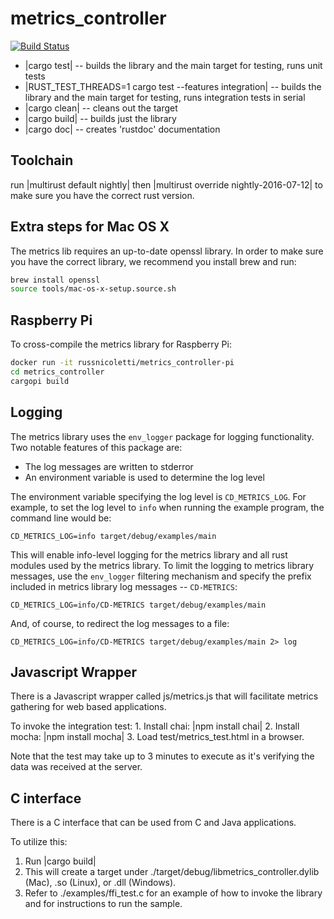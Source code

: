 # metrics_controller

[![Build Status](https://travis-ci.org/tamarahills/metrics_controller.svg?branch=master)](https://travis-ci.org/tamarahills/metrics_controller)

* |cargo test| -- builds the library and the main target for testing, runs unit tests
* |RUST_TEST_THREADS=1 cargo test --features integration| -- builds the library and the main target for testing, runs integration tests in serial
* |cargo clean| -- cleans out the target
* |cargo build| -- builds just the library
* |cargo doc| -- creates 'rustdoc' documentation

## Toolchain
 run |multirust default nightly| then |multirust override nightly-2016-07-12| to make sure you have the correct rust version.

## Extra steps for Mac OS X

The metrics lib requires an up-to-date openssl library. In order to make sure you have the correct library, we recommend you install brew and run:

``` bash
brew install openssl
source tools/mac-os-x-setup.source.sh
```

## Raspberry Pi
To cross-compile the metrics library for Raspberry Pi:

``` bash
docker run -it russnicoletti/metrics_controller-pi
cd metrics_controller
cargopi build
```

## Logging
 The metrics library uses the `env_logger` package for logging functionality. Two notable features of this package
are:
* The log messages are written to stderror
* An environment variable is used to determine the log level

The environment variable specifying the log level is `CD_METRICS_LOG`. For example, to set the log level to `info` when running the example program, the command line would be:

    CD_METRICS_LOG=info target/debug/examples/main

This will enable info-level logging for the metrics library and all rust modules used by the metrics library. To limit the logging to metrics library messages, use the `env_logger` filtering mechanism and specify the prefix included in metrics library log messages -- `CD-METRICS`:

    CD_METRICS_LOG=info/CD-METRICS target/debug/examples/main

And, of course, to redirect the log messages to a file:

    CD_METRICS_LOG=info/CD-METRICS target/debug/examples/main 2> log

## Javascript Wrapper
  There is a Javascript wrapper called js/metrics.js that will facilitate metrics gathering for web based applications.

  To invoke the integration test:
    1.  Install chai: |npm install chai|
    2.  Install mocha: |npm install mocha|
    3.  Load test/metrics_test.html in a browser.  

  Note that the test may take up to 3 minutes to execute as it's verifying the data was received at the server.

## C interface
There is a C interface that can be used from C and Java applications.  

To utilize this:
  1.  Run |cargo build|
  2.  This will create a target under ./target/debug/libmetrics_controller.dylib (Mac), .so (Linux), or .dll (Windows).
  3.  Refer to ./examples/ffi_test.c for an example of how to invoke the library and for instructions to run
  the sample.
